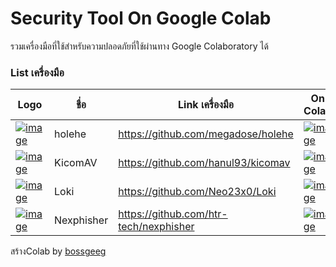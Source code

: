 # Security Tool  On Google Colab
รวมเครื่องมือที่ใช้สำหรับความปลอดภัยที่ใช้ผ่านทาง Google Colaboratory ได้

<!-- [![image](https://colab.research.google.com/assets/colab-badge.svg)]() -->

### List เครื่องมือ
| Logo | ชื่อ          | Link เครื่องมือ                            | On Colab |   Path |
|  --  |  -          |  -------------------------------------- |   ----   |  ----  |
|[![image](https://camo.githubusercontent.com/257434b7b80b9d207cda71cdfee0f7b5db6a64bc999fa3c30c158f2daf66aee5/68747470733a2f2f66696c65732e636174626f782e6d6f652f3577653279612e706e67)]()      | holehe     |  https://github.com/megadose/holehe |                                                                                                                               [![image](https://colab.research.google.com/assets/colab-badge.svg)](https://colab.research.google.com/github/BoszGTec/STOGC/blob/main/Ab-Email/Holehe.ipynb)                      | Ab-Email |                                                                                                                                                                                                                          
|[![image](https://raw.githubusercontent.com/hanul93/kicomav-db/master/logo/k2_full_2.png)]()                                                                                      | KicomAV    |  https://github.com/hanul93/kicomav |                                                                                                                               [![image](https://colab.research.google.com/assets/colab-badge.svg)](https://colab.research.google.com/github/BoszGTec/STOGC/blob/main/Ab-Antivirus/KicomAV.ipynb)                 | Ab-Antivirus |                                                                                                                                                                                                                          
|[![image](https://github.com/Neo23x0/Loki/raw/master/lokiicon.jpg)]()                                                                                                             | Loki       |  https://github.com/Neo23x0/Loki    |                                                                                                                               [![image](https://colab.research.google.com/assets/colab-badge.svg)](https://colab.research.google.com/github/BoszGTec/STOGC/blob/main/Ab-Antivirus/Loki.ipynb)                     | Ab-Antivirus |                                                                                                                                                                                                                          
|[![image](https://raw.githubusercontent.com/htr-tech/release-download/master/images/banner/nexphisher.png)]()                                                                      | Nexphisher |  https://github.com/htr-tech/nexphisher |                                                                                                                          [![image](https://colab.research.google.com/assets/colab-badge.svg)](https://colab.research.google.com/github/BoszGTec/STOGC/blob/main/Ab-Web/Nexphisher.ipynb)                    |  Ab-Web |

สร้างColab by [bossgeeg](mailto:bossgeeg123456@gmail.com)
